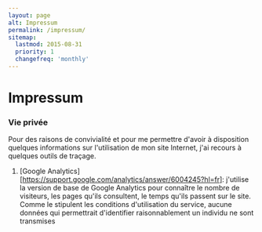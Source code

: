 ```yaml
---
layout: page
alt: Impressum
permalink: /impressum/
sitemap:
  lastmod: 2015-08-31
  priority: 1
  changefreq: 'monthly'
---
```


# Impressum

### Vie privée

Pour des raisons de convivialité et pour me permettre d'avoir à disposition quelques informations sur l'utilisation de mon site Internet, j'ai recours à quelques outils de traçage.

1. [Google Analytics][https://support.google.com/analytics/answer/6004245?hl=fr]: j'utilise la version de base de Google Analytics pour connaître le nombre de visiteurs, les pages qu'ils 
consultent, le temps qu'ils passent sur le site. Comme le stipulent les conditions d'utilisation du service, aucune données qui permettrait d'identifier raisonnablement un individu ne sont 
transmises 